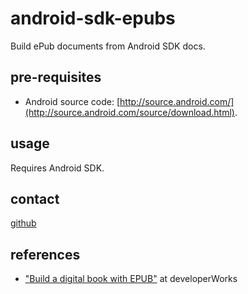 android-sdk-epubs
=================

Build ePub documents from Android SDK docs.

pre-requisites
--------------

* Android source code:
[http://source.android.com/](http://source.android.com/source/download.html).


usage
-----

Requires Android SDK.


contact
-------
[github](http://github.com/pmuellr/android-sdk-epubs)

references
----------

* ["Build a digital book with EPUB"](http://www.ibm.com/developerworks/xml/tutorials/x-epubtut/index.html) at developerWorks